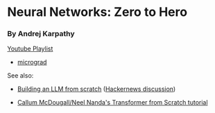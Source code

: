 # Neural Networks: Zero to Hero

### By Andrej Karpathy

[Youtube Playlist](https://www.youtube.com/playlist?list=PLAqhIrjkxbuWI23v9cThsA9GvCAUhRvKZ)

 - [micrograd](https://github.com/karpathy/micrograd)

See also:

  - [Building an LLM from scratch](https://bclarkson-code.com/posts/llm-from-scratch-scalar-autograd/post.html) ([Hackernews discussion](https://news.ycombinator.com/item?id=39387850))

  - [Callum McDougall/Neel Nanda's Transformer from Scratch tutorial](https://arena3-chapter1-transformer-interp.streamlit.app/)